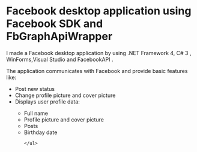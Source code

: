 # Facebook desktop application using Facebook SDK and FbGraphApiWrapper

I made a Facebook desktop application by using .NET Framework 4, C# 3 , WinForms,Visual Studio and  FacebookAPI .

The application communicates with Facebook and provide basic features like:
<ul>
  <li>Post new status</li>
  <li>Change profile picture and cover picture</li>
  <li>Displays user profile data: </li>
  <ul>
      <li>Full name</li>
      <li>Profile picture and cover picture</li>
      <li>Posts </li>
      <li>Birthday date </li>
    
    </ul>
</ul>
  




